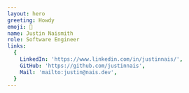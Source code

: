```yaml
---
layout: hero
greeting: Howdy
emoji: 🤠
name: Justin Naismith
role: Software Engineer
links:
  {
    LinkedIn: 'https://www.linkedin.com/in/justinnais/',
    GitHub: 'https://github.com/justinnais',
    Mail: 'mailto:justin@nais.dev',
  }
---
```

